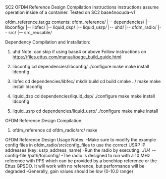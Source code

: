 SC2 OFDM Reference Design Compilation Instructions
Instructions assume operation inside of a container. 
Tested on SC2 base4nocuda-v1

ofdm_reference.tar.gz contents:
ofdm_reference/
|-- dependencies/
    |-- libconfig/
    |-- libfec/
    |-- liquid_dsp/
    |-- liquid_usrp/
    |-- uhd/
|-- ofdm_radio/
    |-- src/
    |-- src_reusable/

Dependency Compilation and Installation:

1. uhd
Note: can skip if using base4 or above
Follow instructions on https://files.ettus.com/manual/page_build_guide.html

2. libconfig
cd dependencies/libconfig/
./configure
make
make install
ldconfig

3. libfec
cd dependencies/libfec/
mkdir build
cd build
cmake ../
make
make install
ldconfig

4. liquid_dsp
cd dependencies/liquid_dsp/
./configure
make
make install
ldconfig

5. liquid_usrp
cd dependencies/liquid_usrp/
./configure
make
make install

OFDM Reference Design Compilation:

1. ofdm_reference
cd ofdm_radio/src/
make

OFDM Reference Design Usage Notes:
-Make sure to modify the example config files in ofdm_radio/src/config_files to use the correct USRP IP addresses (key: usrp_address_name)
-Run the radio by executing: ./U4 --config-file /path/to/config/
-The radio is designed to run with a 10 MHz reference with PPS which can be provided by a benchtop reference or the Ettus GPSDO. It will work with no reference, but performance will be degraded
-Generally, gain values should be low (0-10.0 range)



